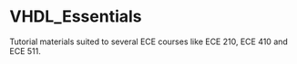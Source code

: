 # VHDL_Essentials
Tutorial materials suited to several ECE courses like ECE 210, ECE 410 and ECE 511.
